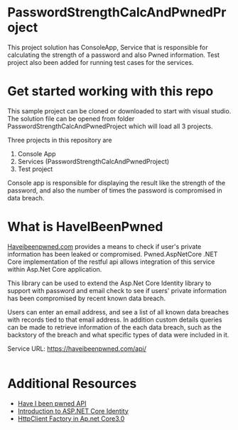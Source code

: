 # PasswordStrengthCalcAndPwnedProject
This project solution has ConsoleApp, Service that is responsible for calculating the strength of a password and also Pwned information. Test project also been added for running test cases for the services.

# Get started working with this repo

This sample project can be cloned or downloaded to start with visual studio. The solution file can be opened from folder PasswordStrengthCalcAndPwnedProject which will load all 3 projects.

Three projects in this repository are 
1. Console App
2. Services (PasswordStrengthCalcAndPwnedProject)
3. Test project

Console app is responsible for displaying the result like the strength of the password, and also the number of times the password is compromised in data breach.

# What is HaveIBeenPwned

<a href="https://haveibeenpwned.com/">Haveibeenpwned.com</a> provides a means to check if user's private information has been leaked or compromised. Pwned.AspNetCore .NET Core implementation of the restful api allows integration of this service within Asp.Net Core application.

This library can be used to extend the Asp.Net Core Identity library to support with password and email check to see if users' private information has been compromised by recent known data breach.

Users can enter an email address, and see a list of all known data breaches with records tied to that email address. In addition custom details queries can be made to retrieve information of the each data breach, such as the backstory of the breach and what specific types of data were included in it.

Service URL: https://haveibeenpwned.com/api/ 

````

````

# Additional Resources
<ul>
  <li><a href="https://haveibeenpwned.com/Passwords">Have I been pwned API</a></li>
  <li> <a href="https://docs.microsoft.com/en-us/aspnet/core/security/authentication/identity">Introduction to ASP.NET Core Identity</a>
  </li>
  <li><a href="https://docs.microsoft.com/en-us/aspnet/core/fundamentals/http-requests?view=aspnetcore-3.1">HttpClient Factory in Ap.net      Core3.0</a></li>
</ul>

  

 

  
